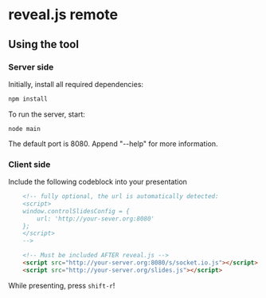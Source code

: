 # reveal.js remote

## Using the tool

### Server side

Initially, install all required dependencies:

```sh
npm install
```

To run the server, start:

```
node main
```

The default port is 8080. Append "--help" for more information.

### Client side

Include the following codeblock into your presentation

```html
    <!-- fully optional, the url is automatically detected:
    <script>
    window.controlSlidesConfig = {
        url: 'http://your-sever.org:8080'
    };
    </script>
    -->

    <!-- Must be included AFTER reveal.js -->
    <script src="http://your-server.org:8080/s/socket.io.js"></script>
    <script src="http://your-server.org/slides.js"></script>
```

While presenting, press `shift-r`!
